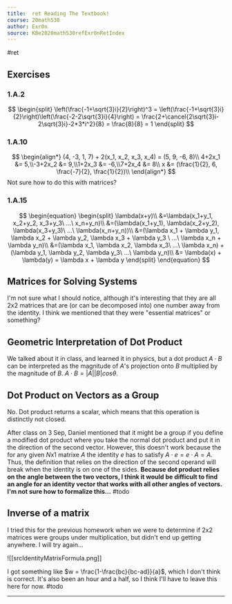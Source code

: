 ```yaml
---
title:  ret Reading The Textbook!
course: 20math530
author: Exr0n
source: KBe2020math530refExr0nRetIndex
---
```

#ret

## Exercises
### 1.A.2
$$
\begin{split}
\left(\frac{-1+\sqrt{3}i}{2}\right)^3 =
\left(\frac{-1+\sqrt{3}i}{2}\right)\left(\frac{-2-2\sqrt{3}i}{4}\right) =
\frac{2+\cancel{2\sqrt{3}i-2\sqrt{3}i}-2*3*i^2}{8} = \frac{8}{8} = 1
\end{split}
$$

### 1.A.10
$$
\begin{align*}
(4, -3, 1, 7) + 2(x_1, x_2, x_3, x_4) = (5, 9, -6, 8)\\
4+2x_1 &= 5,\\-3+2x_2 &= 9,\\1+2x_3 &= -6,\\7+2x_4 &= 8\\
x &= (\frac{1}{2}, 6, \frac{-7}{2}, \frac{1}{2})\\
\end{align*}
$$
Not sure how to do this with matrices?

### 1.A.15
$$
\begin{equation}
\begin{split}
\lambda(x+y)\\
&=\lambda(x_1+y_1, x_2+y_2, x_3+y_3\ ...\ x_n+y_n)\\
&=(\lambda(x_1+y_1), \lambda(x_2+y_2), \lambda(x_3+y_3)\  ...\ \lambda(x_n+y_n))\\
&=(\lambda x_1 + \lambda y_1, \lambda x_2 + \lambda y_2, \lambda x_3 + \lambda y_3 \ ...\ \lambda x_n + \lambda y_n)\\
&=(\lambda x_1, \lambda x_2, \lambda x_3\ ...\ \lambda x_n) + (\lambda y_1, \lambda y_2, \lambda y_3\ ...\ \lambda y_n)\\
&= \lambda(x) + \lambda(y) = \lambda x + \lambda y
\end{split}
\end{equation}
$$

## Matrices for Solving Systems
I'm not sure what I should notice, although it's interesting that they are all 2x2 matrices that are (or can be decomposed into) one number away from the identity. I think we mentioned that they were "essential matrices" or something?

## Geometric Interpretation of Dot Product
We talked about it in class, and learned it in physics, but a dot product $A \cdot B$ can be interpreted as the magnitude of $A$'s projection onto $B$ multiplied by the magnitude of $B$. $A \cdot B = |A||B|cos\theta$.

## Dot Product on Vectors as a Group
No. Dot product returns a scalar, which means that this operation is distinctly not closed.

After class on 3 Sep, Daniel mentioned that it might be a group if you define a modified dot product where you take the normal dot product and put it in the direction of the second vector. However, this doesn't work because the for any given $N$x$1$ matrixe $A$ the identity $e$ has to satisfy $A\cdot e = e \cdot A = A$. Thus, the definition that relies on the direction of the second operand will break when the identity is on one of the sides. **Because dot product relies on the angle between the two vectors, I think it would be difficult to find an angle for an identity vector that works with all other angles of vectors. I'm not sure how to formalize this...** #todo

## Inverse of a matrix

I tried this for the previous homework when we were to determine if 2x2 matrices were groups under multiplication, but didn't end up getting anywhere. I will try again...

![[srcIdentityMatrixFormula.png]]

I got something like $w = \frac{1-\frac{bc}{bc-ad}}{a}$, which I don't think is correct. It's also been an hour and a half, so I think I'll have to leave this here for now. #todo

---